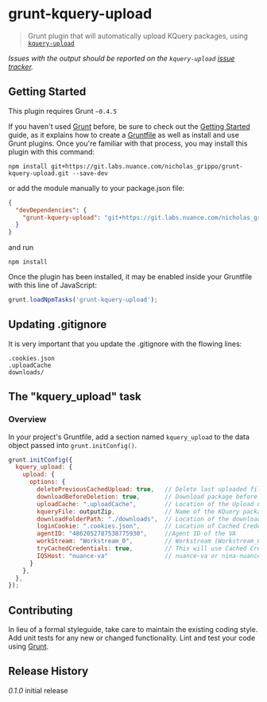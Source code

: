 # grunt-kquery-upload

> Grunt plugin that will automatically upload KQuery packages, using [`kquery-upload`](https://git.labs.nuance.com/nicholas_grippo/kquery-upload)

*Issues with the output should be reported on the `kquery-upload` [issue tracker](https://git.labs.nuance.com/nicholas_grippo/grunt-kquery-upload/issues).*

## Getting Started
This plugin requires Grunt `~0.4.5`

If you haven't used [Grunt](http://gruntjs.com/) before, be sure to check out the [Getting Started](http://gruntjs.com/getting-started) guide, as it explains how to create a [Gruntfile](http://gruntjs.com/sample-gruntfile) as well as install and use Grunt plugins. Once you're familiar with that process, you may install this plugin with this command:

```shell
npm install git+https://git.labs.nuance.com/nicholas_grippo/grunt-kquery-upload.git --save-dev
```

or add the module manually to your package.json file:

```json
{
  "devDependencies": {
    "grunt-kquery-upload": "git+https://git.labs.nuance.com/nicholas_grippo/grunt-kquery-upload.git"
  }
}
```

and run 

```shell
npm install
```


Once the plugin has been installed, it may be enabled inside your Gruntfile with this line of JavaScript:

```js
grunt.loadNpmTasks('grunt-kquery-upload');
```

## Updating .gitignore

It is very important that you update the .gitignore with the flowing lines:

```text
.cookies.json
.uploadCache
downloads/
```


## The "kquery_upload" task

### Overview
In your project's Gruntfile, add a section named `kquery_upload` to the data object passed into `grunt.initConfig()`.

```js
grunt.initConfig({
  kquery_upload: {
    upload: {
      options: {
        deletePreviousCachedUpload: true,   // Delete last uploaded file
        downloadBeforeDeletion: true,       // Download package before deleting last uploaded file
        uploadCache: ".uploadCache",        // Location of the Upload Cache so it knows what was last uploaded
        kqueryFile: outputZip,              // Name of the KQuery package from the grunt build
        downloadFolderPath: "./downloads",  // Location of the downloaded KQuery Files
        loginCookie: ".cookies.json",       // Location of Cached Credentials
        agentID: "4862052787538775930",     //Agent ID of the VA
        workStream: "Workstream_0",         // Workstream (Workstream_0 represents main)
        tryCachedCredentials: true,         // This will use Cached Credentials File
        IQSHost: "nuance-va"                // nuance-va or nina-nuance
      }
    },
  },
});
```

## Contributing
In lieu of a formal styleguide, take care to maintain the existing coding style. Add unit tests for any new or changed functionality. Lint and test your code using [Grunt](http://gruntjs.com/).

## Release History
_0.1.0_ initial release
